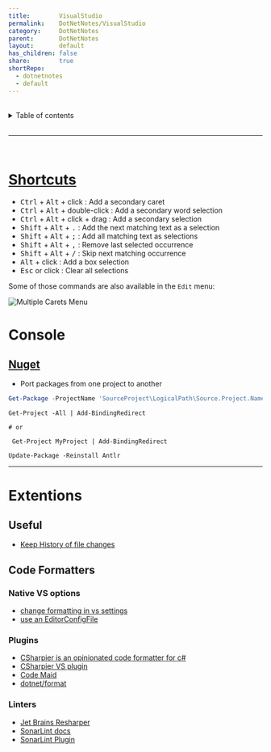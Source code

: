 ```yaml
---
title:        VisualStudio    
permalink:    DotNetNotes/VisualStudio    
category:     DotNetNotes    
parent:       DotNetNotes    
layout:       default    
has_children: false    
share:        true    
shortRepo:    
  - dotnetnotes    
  - default    
---
```

    
    
<br/>    
    
<details markdown="block">    
<summary>    
Table of contents    
</summary>    
{: .text-delta }    
1. TOC    
{:toc}    
</details>    
    
<br/>    
    
***    
    
<br/>    
    
# [Shortcuts](https://learn.microsoft.com/en-us/visualstudio/ide/finding-and-replacing-text?view=vs-2022#multi-caret-selection)    
    
* <kbd>Ctrl</kbd> + <kbd>Alt</kbd> + click : Add a secondary caret    
* <kbd>Ctrl</kbd> + <kbd>Alt</kbd> + double-click : Add a secondary word selection    
* <kbd>Ctrl</kbd> + <kbd>Alt</kbd> + click + drag : Add a secondary selection    
* <kbd>Shift</kbd> + <kbd>Alt</kbd> + <kbd>.</kbd> : Add the next matching text as a selection    
* <kbd>Shift</kbd> + <kbd>Alt</kbd> + <kbd>;</kbd> : Add all matching text as selections    
* <kbd>Shift</kbd> + <kbd>Alt</kbd> + <kbd>,</kbd> : Remove last selected occurrence    
* <kbd>Shift</kbd> + <kbd>Alt</kbd> + <kbd>/</kbd> : Skip next matching occurrence    
* <kbd>Alt</kbd> + click : Add a box selection    
* <kbd>Esc</kbd> or click : Clear all selections    
    
Some of those commands are also available in the `Edit` menu:    
    
![Multiple Carets Menu][2]    
    
[1]: https://learn.microsoft.com/en-us/visualstudio/ide/finding-and-replacing-text#multi-caret-selection    
    
[2]: https://i.stack.imgur.com/J1WkX.png    
    
[3]: https://i.stack.imgur.com/OlNMI.png    
    
# Console    
    
## [Nuget](https://learn.microsoft.com/en-us/nuget/reference/ps-reference/ps-ref-get-project)    
    
- Port packages from one project to another    
    
```powershell    
Get-Package -ProjectName 'SourceProject\LogicalPath\Source.Project.Name' | ForEach-Object { Install-Package -Id $_.Id -Version $_.Versions -Projectname 'TargetProject\LogicalPath\Target.Project.Name' }    
```    
    
```shell    
Get-Project -All | Add-BindingRedirect    
    
# or    
    
 Get-Project MyProject | Add-BindingRedirect    
```    
    
```shell    
Update-Package -Reinstall Antlr    
```    
    
***    
    
# Extentions    
    
## Useful    
    
- [Keep History of file changes](https://marketplace.visualstudio.com/items?itemName=KenCross.VSHistory2022)    
    
## Code Formatters    
    
### Native VS options    
    
- [change formatting in vs  settings](https://learn.microsoft.com/en-us/visualstudio/ide/reference/options-text-editor-csharp-formatting?view=vs-2022#formatting-general-page)    
- [use an EditorConfigFile](https://learn.microsoft.com/en-us/visualstudio/ide/create-portable-custom-editor-options?view=vs-2019)    
    
### Plugins    
    
- [CSharpier is an opinionated code formatter for c#](https://csharpier.com/docs/About)    
- [CSharpier VS plugin](https://marketplace.visualstudio.com/items?itemName=csharpier.csharpier-vscode)    
- [Code Maid](https://marketplace.visualstudio.com/items?itemName=SteveCadwallader.CodeMaid)    
- [dotnet/format](https://github.com/dotnet/format)    
    
### Linters    
    
- [Jet Brains Resharper](https://www.jetbrains.com/resharper/)    
- [SonarLint docs](https://www.sonarsource.com/products/sonarlint/features/)    
- [SonarLint Plugin](https://marketplace.visualstudio.com/items?itemName=SonarSource.SonarLintforVisualStudio2022)